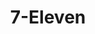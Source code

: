 ---
title: "7-Eleven"
url: /clinton-township/7-eleven-south-groesbeck-highway/
shop: convenience
---